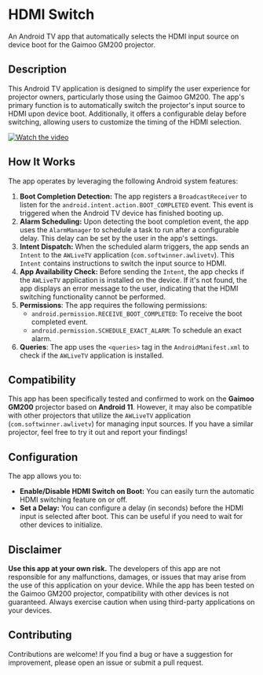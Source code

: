 # HDMI Switch

An Android TV app that automatically selects the HDMI input source on device boot for the Gaimoo GM200 projector.

## Description

This Android TV application is designed to simplify the user experience for projector owners, particularly those using the Gaimoo GM200. The app's primary function is to automatically switch the projector's input source to HDMI upon device boot. Additionally, it offers a configurable delay before switching, allowing users to customize the timing of the HDMI selection.

[![Watch the video](https://img.youtube.com/vi/euG15zUZ9u0/hqdefault.jpg)](https://youtu.be/euG15zUZ9u0)

## How It Works

The app operates by leveraging the following Android system features:

1.  **Boot Completion Detection:** The app registers a `BroadcastReceiver` to listen for the `android.intent.action.BOOT_COMPLETED` event. This event is triggered when the Android TV device has finished booting up.
2.  **Alarm Scheduling:** Upon detecting the boot completion event, the app uses the `AlarmManager` to schedule a task to run after a configurable delay. This delay can be set by the user in the app's settings.
3.  **Intent Dispatch:** When the scheduled alarm triggers, the app sends an `Intent` to the `AWLiveTV` application (`com.softwinner.awlivetv`). This `Intent` contains instructions to switch the input source to HDMI.
4.  **App Availability Check:** Before sending the `Intent`, the app checks if the `AWLiveTV` application is installed on the device. If it's not found, the app displays an error message to the user, indicating that the HDMI switching functionality cannot be performed.
5. **Permissions**: The app requires the following permissions:
    * `android.permission.RECEIVE_BOOT_COMPLETED`: To receive the boot completed event.
    * `android.permission.SCHEDULE_EXACT_ALARM`: To schedule an exact alarm.
6. **Queries**: The app uses the `<queries>` tag in the `AndroidManifest.xml` to check if the `AWLiveTV` application is installed.

## Compatibility

This app has been specifically tested and confirmed to work on the **Gaimoo GM200** projector based on **Android 11**. However, it may also be compatible with other projectors that utilize the `AWLiveTV` application (`com.softwinner.awlivetv`) for managing input sources. If you have a similar projector, feel free to try it out and report your findings!

## Configuration

The app allows you to:

*   **Enable/Disable HDMI Switch on Boot:** You can easily turn the automatic HDMI switching feature on or off.
*   **Set a Delay:** You can configure a delay (in seconds) before the HDMI input is selected after boot. This can be useful if you need to wait for other devices to initialize.

## Disclaimer

**Use this app at your own risk.** The developers of this app are not responsible for any malfunctions, damages, or issues that may arise from the use of this application on your device. While the app has been tested on the Gaimoo GM200 projector, compatibility with other devices is not guaranteed. Always exercise caution when using third-party applications on your devices.

## Contributing

Contributions are welcome! If you find a bug or have a suggestion for improvement, please open an issue or submit a pull request.
